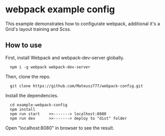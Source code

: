 # webpack example config

This example demonstrates how to configurate webpack, additional it's a Grid's layout training and Scss.


## How to use

First, install Webpack and webpack-dev-server globally.

```
  npm i -g webpack webpack-dev-server
```

Then, clone the repo.

```
  git clone https://github.com/Mateusz777/webpack-config.git
```

Install the dependencies.

```
  cd example-webpack-config
  npm install
  npm run start    >>-------> localhost:8080
  npm run dev      >>-------> deploy to "dist" folder
```

Open "localhost:8080" in browser to see the result.
